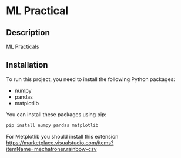 # ML Practical

## Description

ML Practicals

## Installation

To run this project, you need to install the following Python packages:

- numpy
- pandas
- matplotlib

You can install these packages using pip:

```bash
pip install numpy pandas matplotlib
```

For Metplotlib you should install this extension https://marketplace.visualstudio.com/items?itemName=mechatroner.rainbow-csv
